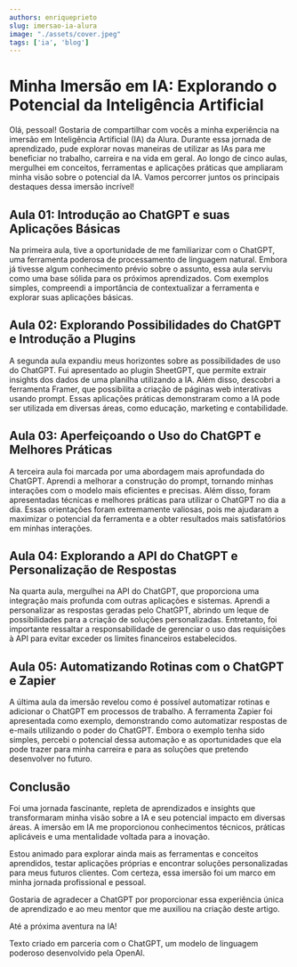 ```yaml
---
authors: enriqueprieto
slug: imersao-ia-alura
image: "./assets/cover.jpeg"
tags: ['ia', 'blog']
---
```


# Minha Imersão em IA: Explorando o Potencial da Inteligência Artificial


Olá, pessoal! Gostaria de compartilhar com vocês a minha experiência na imersão em Inteligência Artificial (IA) da Alura. Durante essa jornada de aprendizado, pude explorar novas maneiras de utilizar as IAs para me beneficiar no trabalho, carreira e na vida em geral. Ao longo de cinco aulas, mergulhei em conceitos, ferramentas e aplicações práticas que ampliaram minha visão sobre o potencial da IA. Vamos percorrer juntos os principais destaques dessa imersão incrível!

<!--truncate-->

## Aula 01: Introdução ao ChatGPT e suas Aplicações Básicas

Na primeira aula, tive a oportunidade de me familiarizar com o ChatGPT, uma ferramenta poderosa de processamento de linguagem natural. Embora já tivesse algum conhecimento prévio sobre o assunto, essa aula serviu como uma base sólida para os próximos aprendizados. Com exemplos simples, compreendi a importância de contextualizar a ferramenta e explorar suas aplicações básicas.

## Aula 02: Explorando Possibilidades do ChatGPT e Introdução a Plugins

A segunda aula expandiu meus horizontes sobre as possibilidades de uso do ChatGPT. Fui apresentado ao plugin SheetGPT, que permite extrair insights dos dados de uma planilha utilizando a IA. Além disso, descobri a ferramenta Framer, que possibilita a criação de páginas web interativas usando prompt. Essas aplicações práticas demonstraram como a IA pode ser utilizada em diversas áreas, como educação, marketing e contabilidade.

## Aula 03: Aperfeiçoando o Uso do ChatGPT e Melhores Práticas

A terceira aula foi marcada por uma abordagem mais aprofundada do ChatGPT. Aprendi a melhorar a construção do prompt, tornando minhas interações com o modelo mais eficientes e precisas. Além disso, foram apresentadas técnicas e melhores práticas para utilizar o ChatGPT no dia a dia. Essas orientações foram extremamente valiosas, pois me ajudaram a maximizar o potencial da ferramenta e a obter resultados mais satisfatórios em minhas interações.

## Aula 04: Explorando a API do ChatGPT e Personalização de Respostas

Na quarta aula, mergulhei na API do ChatGPT, que proporciona uma integração mais profunda com outras aplicações e sistemas. Aprendi a personalizar as respostas geradas pelo ChatGPT, abrindo um leque de possibilidades para a criação de soluções personalizadas. Entretanto, foi importante ressaltar a responsabilidade de gerenciar o uso das requisições à API para evitar exceder os limites financeiros estabelecidos.

## Aula 05: Automatizando Rotinas com o ChatGPT e Zapier

A última aula da imersão revelou como é possível automatizar rotinas e adicionar o ChatGPT em processos de trabalho. A ferramenta Zapier foi apresentada como exemplo, demonstrando como automatizar respostas de e-mails utilizando o poder do ChatGPT. Embora o exemplo tenha sido simples, percebi o potencial dessa automação e as oportunidades que ela pode trazer para minha carreira e para as soluções que pretendo desenvolver no futuro.

## Conclusão

Foi uma jornada fascinante, repleta de aprendizados e insights que transformaram minha visão sobre a IA e seu potencial impacto em diversas áreas. A imersão em IA me proporcionou conhecimentos técnicos, práticas aplicáveis e uma mentalidade voltada para a inovação.

Estou animado para explorar ainda mais as ferramentas e conceitos aprendidos, testar aplicações próprias e encontrar soluções personalizadas para meus futuros clientes. Com certeza, essa imersão foi um marco em minha jornada profissional e pessoal.

Gostaria de agradecer a ChatGPT por proporcionar essa experiência única de aprendizado e ao meu mentor que me auxiliou na criação deste artigo.

Até a próxima aventura na IA!

Texto criado em parceria com o ChatGPT, um modelo de linguagem poderoso desenvolvido pela OpenAI.